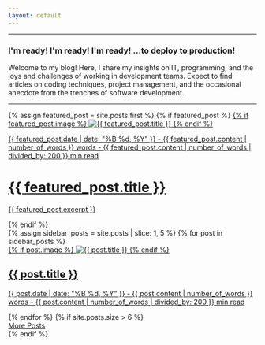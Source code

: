 ```yaml
---
layout: default
---
```


<hr />
<div class="dev-insight">
  <h3>I'm ready! I'm ready! I'm ready! ...to deploy to production!</h3>
  <p>
    Welcome to my blog! Here, I share my insights on IT, programming, and the
    joys and challenges of working in development teams. Expect to find
    articles on coding techniques, project management, and the occasional
    anecdote from the trenches of software development.
  </p>
</div>
<hr />

<div class="main-content">
  <div class="featured-post">
    {% assign featured_post = site.posts.first %}
    {% if featured_post %}
    <a href="{{ featured_post.url | relative_url }}">
      {% if featured_post.image %}
      <img
        src="{{ site.baseurl }}{{ featured_post.image }}"
        alt="{{ featured_post.title }}"
      />
      {% endif %}
      <p class="post-meta">
        {{ featured_post.date | date: "%B %d, %Y" }} - {{
        featured_post.content | number_of_words }} words - {{
        featured_post.content | number_of_words | divided_by: 200 }} min read
      </p>
      <h1>{{ featured_post.title }}</h1>
      <p>{{ featured_post.excerpt }}</p>
    </a>
    {% endif %}
  </div>

  <div class="sidebar-posts">
    {% assign sidebar_posts = site.posts | slice: 1, 5 %}
    {% for post in sidebar_posts %}
    <div class="sidebar-post">
      <a href="{{ post.url | relative_url }}">
        {% if post.image %}
        <img
          src="{{ site.baseurl }}{{ post.image }}"
          alt="{{ post.title }}"
          class="sidebar-image"
        />
        {% endif %}
        <div class="sidebar-post-info">
          <h2>{{ post.title }}</h2>
          <p class="post-meta">
            {{ post.date | date: "%B %d, %Y" }} - {{
            post.content | number_of_words }} words - {{
            post.content | number_of_words | divided_by: 200 }} min read
          </p>
        </div>
      </a>
    </div>
    {% endfor %}
    {% if site.posts.size > 6 %}
        <div class="more-posts">
          <a href="{{ site.baseurl }}/overview" class="button">More Posts</a>
        </div>
    {% endif %}
  </div>
</div>



